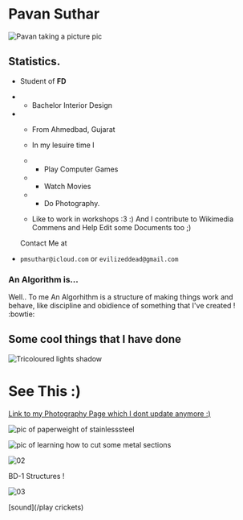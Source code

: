 # Pavan Suthar 

![Pavan taking a picture pic](/Users/mac/Desktop/2014_PavanSuthar/Pavan.jpg)

## Statistics.

* Student of **FD** 
* * Bachelor Interior Design
 * * From Ahmedbad, Gujarat
    * In my lesuire time I 
    * * Play Computer Games 
    * * Watch Movies
    * * Do Photography.
    
    * Like to work in workshops :3 :) And I contribute to Wikimedia Commens and Help Edit some Documents too ;) 
    
    Contact Me at
* ```pmsuthar@icloud.com``` or ```evilizeddead@gmail.com```

### An Algorithm is...

Well.. To me An Algorhithm is a structure of making things work and behave, like discipline and obidience of something that I've created ! :bowtie:

## Some cool things that I have done

![Tricoloured lights shadow](/Users/mac/Desktop/2014_PavanSuthar/10155189_10203242562645480_8841957464053084414_n.jpg)

# See This :) 

[Link to my Photography Page which I dont update anymore :)](https://www.facebook.com/HeadlightsPhotography)

![pic of paperweight of stainlesssteel](/Users/mac/Desktop/2014_PavanSuthar/stampedpaperwight.jpg)

![pic of learning how to cut some metal sections](/Users/mac/Desktop/2014_PavanSuthar/Cutting.jpg)

![02](/Users/mac/Desktop/2014_PavanSuthar/IMG_4131.JPG)

   BD-1 Structures !

![03](/Users/mac/Desktop/2014_PavanSuthar/IMG_4257.JPG)

[sound](/play crickets)
